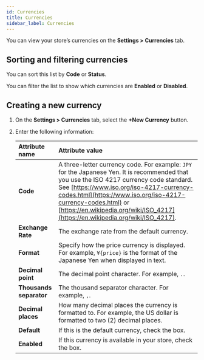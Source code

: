 ```yaml
---
id: Currencies
title: Currencies
sidebar_label: Currencies
---
```


You can view your store’s currencies on the **Settings > Currencies** tab.

## Sorting and filtering currencies

You can sort this list by **Code** or **Status**.

You can filter the list to show which currencies are **Enabled** or **Disabled**.

## Creating a new currency

1. On the **Settings > Currencies** tab, select the **+New Currency** button.
1. Enter the following information:

     | Attribute name   | Attribute value |
     | :------------- | :------------- |
     | **Code** | A three-letter currency code. For example: `JPY` for the Japanese Yen. It is recommended that you use the ISO 4217 currency code standard. See [https://www.iso.org/iso-4217-currency-codes.html](https://www.iso.org/iso-4217-currency-codes.html) or [https://en.wikipedia.org/wiki/ISO_4217](https://en.wikipedia.org/wiki/ISO_4217). |
     | **Exchange Rate** | The exchange rate from the default currency. |
     | **Format** |  Specify how the price currency is displayed. For example, `¥{price}` is the format of the Japanese Yen when displayed in text. |
     | **Decimal point** | The decimal point character. For example, `.`. |
     | **Thousands separator** | The thousand separator character. For example, `,`. |
     | **Decimal places** | How many decimal places the currency is formatted to. For example, the US dollar is formatted to two (2) decimal places. |
     | **Default** | If this is the default currency, check the box. |
     | **Enabled** | If this currency is available in your store, check the box. |

